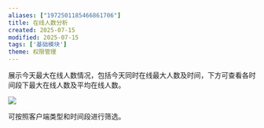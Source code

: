 ```yaml
---
aliases: ["1972501185466861706"]
title: 在线人数分析
created: 2025-07-15
modified: 2025-07-15
tags: ['基础模块']
theme: 权限管理
---
```


展示今天最大在线人数情况，包括今天同时在线最大人数及时间，下方可查看各时间段下最大在线人数及平均在线人数。

![](https://myhelpdoc.oss-cn-heyuan.aliyuncs.com/mdimages/04f2a04eee9beea55bca41c5885d7e71.jpg)

可按照客户端类型和时间段进行筛选。

